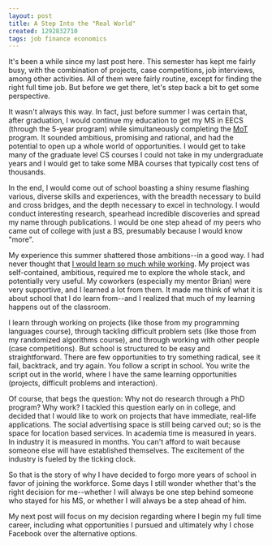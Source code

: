 ```yaml
---
layout: post
title: A Step Into the "Real World"
created: 1292832710
tags: job finance economics
---
```

It's been a while since my last post here. This semester has kept me fairly busy, with the combination of projects, case competitions, job interviews, among other activities. All of them were fairly routine, except for finding the right full time job. But before we get there, let's step back a bit to get some perspective.

It wasn't always this way. In fact, just before summer I was certain that, after graduation, I would continue my education to get my MS in EECS (through the 5-year program) while simultaneously completing the [MoT](http://mot.berkeley.edu/) program. It sounded ambitious, promising and rational, and had the potential to open up a whole world of opportunities. I would get to take many of the graduate level CS courses I could not take in my undergraduate years and I would get to take some MBA courses that typically cost tens of thousands.

In the end, I would come out of school boasting a shiny resume flashing various, diverse skills and experiences, with the breadth necessary to build and cross bridges, and the depth necessary to excel in technology. I would conduct interesting research, spearhead incredible discoveries and spread my name through publications. I would be one step ahead of my peers who came out of college with just a BS, presumably because I would know "more".

My experience this summer shattered those ambitions--in a good way. I had never thought that [I would learn so much while working](http://dailycow.org/node/1084). My project was self-contained, ambitious, required me to explore the whole stack, and potentially very useful. My coworkers (especially my mentor Brian) were very supportive, and I learned a lot from them. It made me think of what it is about school that I do learn from--and I realized that much of my learning happens out of the classroom.

I learn through working on projects (like those from my programming languages course), through tackling difficult problem sets (like those from my randomized algorithms course), and through working with other people (case competitions). But school is structured to be easy and straightforward. There are few opportunities to try something radical, see it fail, backtrack, and try again. You follow a script in school. You write the script out in the world, where I have the same learning opportunities (projects, difficult problems and interaction).

Of course, that begs the question: Why not do research through a PhD program? Why work? I tackled this question early on in college, and decided that I would like to work on projects that have immediate, real-life applications. The social advertising space is still being carved out; so is the space for location based services. In academia time is measured in years. In industry it is measured in months. You can't afford to wait because someone else will have established themselves. The excitement of the industry is fueled by the ticking clock.

So that is the story of why I have decided to forgo more years of school in favor of joining the workforce. Some days I still wonder whether that's the right decision for me--whether I will always be one step behind someone who stayed for his MS, or whether I will always be a step ahead of him.

My next post will focus on my decision regarding where I begin my full time career, including what opportunities I pursued and ultimately why I chose Facebook over the alternative options.
